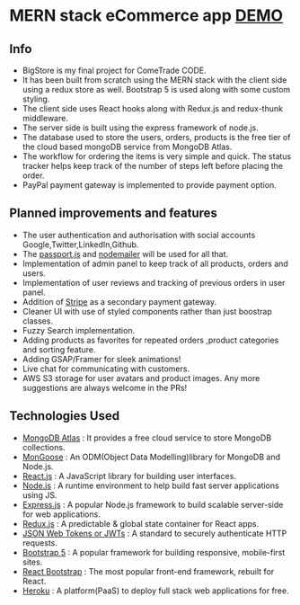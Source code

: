# MERN stack eCommerce app [DEMO](https://bigstoreapp.herokuapp.com/)

## Info

* BigStore is my final project for ComeTrade CODE.
* It has been built from scratch using the MERN stack with the client side using a redux store as well. Bootstrap 5 is used along with some custom styling.
* The client side uses React hooks along with Redux.js and redux-thunk middleware.
* The server side is built using the express framework of node.js.
* The database used to store the users, orders, products is the free tier of the cloud based mongoDB service from MongoDB Atlas.
* The workflow for ordering the items is very simple and quick. The status tracker helps keep track of the number of steps left before placing the order.
* PayPal payment gateway is  implemented to provide payment option.

## Planned improvements and features
* The user authentication and authorisation with social accounts Google,Twitter,LinkedIn,Github.
* The [passport.js](http://www.passportjs.org/) and [nodemailer](https://nodemailer.com/about/) will be used for all that.
* Implementation of admin panel to keep track of all products, orders and users.
* Implementation of user reviews and tracking of previous orders in user panel.
* Addition of [Stripe](https://stripe.com/) as a secondary payment gateway.
* Cleaner UI with use of styled components rather than just boostrap classes.
* Fuzzy Search implementation.
* Adding products as favorites for repeated orders ,product categories and sorting feature.
* Adding GSAP/Framer for sleek animations!
* Live chat for communicating with customers.
* AWS S3 storage for user avatars and product images.
Any more suggestions are always welcome in the PRs!

## Technologies Used
* [MongoDB Atlas](https://www.mongodb.com/atlas/database) : It provides a free cloud service to store MongoDB collections.
* [MonGoose](https://mongoosejs.com/) : An ODM(Object Data Modelling)library for MongoDB and Node.js.
* [React.js](https://reactjs.org/) : A JavaScript library for building user interfaces.
* [Node.js](https://nodejs.org/en/) : A runtime environment to help build fast server applications using JS.
* [Express.js](https://expressjs.com/) : A popular Node.js framework to build scalable server-side for web applications.
* [Redux.js](https://redux.js.org/) : A predictable & global state container for React apps.
* [JSON Web Tokens or JWTs](https://jwt.io/) : A standard to securely authenticate HTTP requests.
* [Bootstrap 5](https://getbootstrap.com/) : A popular framework for building responsive, mobile-first sites.
* [React Bootstrap](https://react-bootstrap.github.io/) : The most popular front-end framework, rebuilt for React.
* [Heroku](heroku.com) : A platform(PaaS) to deploy full stack web applications for free.
